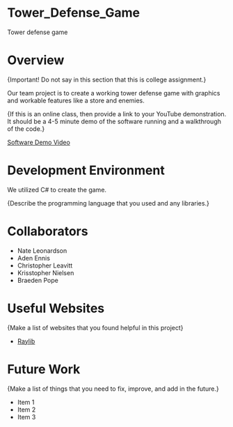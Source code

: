 # Tower_Defense_Game
Tower defense game

# Overview

{Important!  Do not say in this section that this is college assignment.}

Our team project is to create a working tower defense game with graphics and workable features like a store and enemies.

{If this is an online class, then provide a link to your YouTube demonstration.  It should be a 4-5 minute demo of the software running and a walkthrough of the code.}

[Software Demo Video](http://youtube.link.goes.here)

# Development Environment

We utilized C# to create the game.

{Describe the programming language that you used and any libraries.}

# Collaborators

* Nate Leonardson
* Aden Ennis
* Christopher Leavitt
* Krisstopher Nielsen
* Braeden Pope


# Useful Websites

{Make a list of websites that you found helpful in this project}
* [Raylib](https://www.nuget.org/packages/Raylib-cs)

# Future Work

{Make a list of things that you need to fix, improve, and add in the future.}
* Item 1
* Item 2
* Item 3